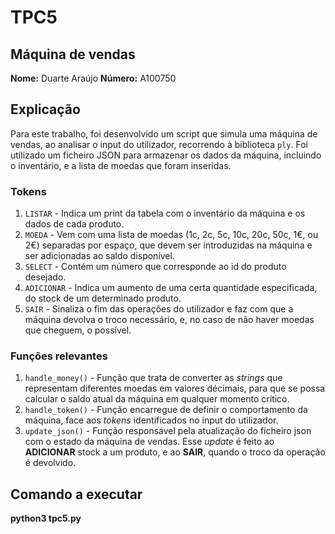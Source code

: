 # TPC5

## Máquina de vendas

**Nome:** Duarte Araújo
**Número:** A100750

## Explicação

Para este trabalho, foi desenvolvido um script que simula uma máquina de vendas, ao analisar o input do utilizador, recorrendo à biblioteca `ply`. Foi utilizado um ficheiro JSON para armazenar os dados da máquina, incluindo o inventário, e a lista de moedas que foram inseridas.

### Tokens

1. `LISTAR` - Indica um print da tabela com o inventário da máquina e os dados de cada produto.
2. `MOEDA` - Vem com uma lista de moedas (1c, 2c, 5c, 10c, 20c, 50c, 1€, ou 2€) separadas por espaço, que devem ser introduzidas na máquina e ser adicionadas ao saldo disponível.
3. `SELECT` - Contém um número que corresponde ao id do produto desejado.
4. `ADICIONAR` - Indica um aumento de uma certa quantidade especificada, do stock de um determinado produto.
5. `SAIR` - Sinaliza o fim das operações do utilizador e faz com que a máquina devolva o troco necessário, e, no caso de não haver moedas que cheguem, o possível.

### Funções relevantes
1. `handle_money()` - Função que trata de converter as *strings* que representam diferentes moedas em valores décimais, para que se possa calcular o saldo atual da máquina em qualquer momento crítico.
2. `handle_token()` - Função encarregue de definir o comportamento da máquina, face aos *tokens* identificados no input do utilizador.
3. `update_json()` - Função responsável pela atualização do ficheiro json com o estado da máquina de vendas. Esse *update* é feito ao **ADICIONAR** stock a um produto, e ao **SAIR**, quando o troco da operação é devolvido.

## Comando a executar

**python3 tpc5.py**

